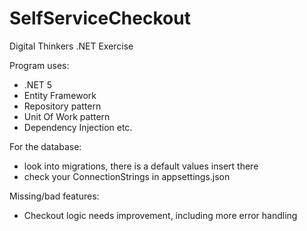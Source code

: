 # SelfServiceCheckout
Digital Thinkers .NET Exercise

Program uses:
- .NET 5
- Entity Framework
- Repository pattern
- Unit Of Work pattern
- Dependency Injection
etc.

For the database:
- look into migrations, there is a default values insert there
- check your ConnectionStrings in appsettings.json

Missing/bad features:
- Checkout logic needs improvement, including more error handling
